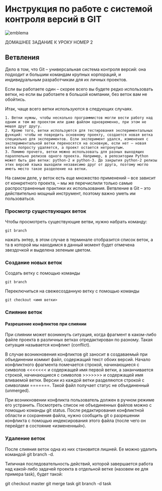 # **Инструкция по работе с системой контроля версий в GIT**

![emblema](git_.png)

ДОМАШНЕЕ ЗАДАНИЕ К УРОКУ НОМЕР 2

## Ветвления

Дело в том, что Git – универсальная система контроля версий: она подходит и большим командам крупных корпораций, и индивидуальным разработчикам для их личных проектов.

Если вы работаете один – скорее всего вы будете редко использовать ветки, но если вы работаете в большой компании, без веток вам не обойтись.

Итак, чаще всего ветки используются в следующих случаях.

    1. Ветки нужны, чтобы несколько программистов могли вести работу над одним и тем же проектом или даже файлом одновременно, при этом не мешая друг другу.
    2. Кроме того, ветки используются для тестирования экспериментальных функций: чтобы не повредить основному проекту, создается новая ветка специально для экспериментов. Если эксперимент удался, изменения с экспериментальной ветки переносятся на основную, если нет – новая ветка попросту удаляется, а проект остается нетронутым.
    3. Помимо прочего, ветки можно использовать для разных выходящих параллельно релизов одного проекта. Например, в репозитории Python может быть две ветки: python-2 и python-3. До закрытия python-2 релизы этих версий языка выходили независимо друг от друга, поэтому могло иметь место такое разделение на ветки.

На самом деле, у веток есть еще множество применений – все зависит от конкретного проекта, – мы же перечислили только самые распространенные практики их использования. Ветвление в Git – это действительно мощный инструмент, поэтому важно уметь им пользоваться.


### Просмотр существующих веток

Чтобы просмотреть существующие ветви, нужно набрать команду:

    git branch

нажать энтер, в этом случае в терминале отобразится список веток, а та в которой мы находимся в данный момент будет отмечена звездочкой и выделена зеленым цветом.

### Создание новых веток

Создать ветку с помощью команды 

    git branch
Переключиться на свежесозданную ветку с помощью команды 

    git checkout <имя ветки>

### Слияние веток



#### Разрешение конфликтов при слиянии

При слиянии может возникнуть ситуация, когда фрагмент в каком-либо файле проекта в различных ветках отредактирован по разному. Такая ситуация называется конфликт (conflict).

В случае возникновения конфликтов git заносит в создаваемый при объединении коммит файл, содержащий текст обоих версий. Начало конфликтного фрагмента помечается строкой, начинающиеся с символов <<<<<<< и содержащей имя первой ветки, а заканчивается строкой, начинающиеся с символов >>>>>>> и содержащей имя вливаемой ветки. Версии из каждой ветки разделяются строкой с символами =======. Такой файл получает статус не объединенный (unmerged).

При возникновении конфликта пользователь должен в ручном режиме его устранить. Посмотреть список не объединенных файлов можно с помощью команды git status. После редактирования конфликтной области и сохранения файла, нужно сообщить git о разрешении конфликта с помощью индексирования этого файла (после чего он перейдет в состояние «измененный»).

### Удаление веток

После слияния веток одна из них становится лишней. Ее можно удалить командой git branch -d.

Типичная последовательность действий, которой завершается работа над какой-либо задачей проекта в отдельной ветке (назовем ее для примера task), будет такой:

git checkout master
git merge task
git branch -d task

